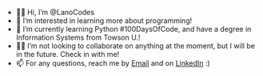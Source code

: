 - 👋🏾 Hi, I’m @LanoCodes
- 👀 I’m interested in learning more about programming!
- 🌱 I’m currently learning Python #100DaysOfCode, and have a degree in Information Systems from Towson U.!
- 🤝🏾 I’m not looking to collaborate on anything at the moment, but I will be in the future. Check in with me!
- 📫 For any questions, reach me by [Email](mailto:del.pow1@gmail.com) and on [LinkedIn](https://www.linkedin.com/in/delano-powell-012144119/) :)

<!---
LanoCodes/LanoCodes is a ✨ special ✨ repository because its `README.md` (this file) appears on your GitHub profile.
You can click the Preview link to take a look at your changes.
--->
